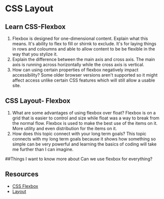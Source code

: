 # CSS Layout

## Learn CSS-Flexbox

1. Flexbox is designed for one-dimensional content. Explain what this means.
  It's ability to flex to fill or shirnk to exclude. It's for laying things in rows and coloumns and able to allow content to be be flexible in the way that you stylize it.
2. Explain the difference between the main axis and cross axis.
  The main axis is running across horizontally while the cross axis is vertical. 
3. How can using certain properties of flexbox negatively impact accessibility?
  Some older browser versions aren't supported so it might affect access unlike certain CSS features which will still allow a usable site. 
  
## CSS Layout- Flexbox

1. What are some advantages of using flexbox over float?
  Flexbox is on a grid that is easier to control and size while float was a way to break from the normal flow. Flexbox is used to make the best use of the items on it. More utility and even distribution for the items on it. 
2. How does this topic connect with your long term goals?
  This topic connects with my long term goals because it shows how something so simple can be very powerful and learning the basics of coding will take me further than I can imagine. 
  
##Things I want to know more about 
Can we use flexbox for everything? 
## Resources

- [CSS Flexbox](https://developer.mozilla.org/en-US/docs/Learn/CSS/CSS_layout/Flexbox)
- [Layout](https://web.dev/learn/css/flexbox/)
